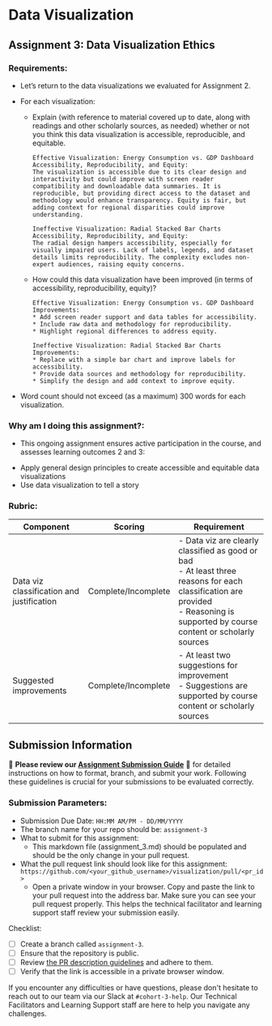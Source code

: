 # Data Visualization

## Assignment 3: Data Visualization Ethics

### Requirements:
- Let’s return to the data visualizations we evaluated for Assignment 2.  
- For each visualization: 
    - Explain (with reference to material covered up to date, along with readings and other scholarly sources, as needed) whether or not you think this data visualization is accessible, reproducible, and equitable. 
        ```
        Effective Visualization: Energy Consumption vs. GDP Dashboard
        Accessibility, Reproducibility, and Equity:
        The visualization is accessible due to its clear design and interactivity but could improve with screen reader compatibility and downloadable data summaries. It is reproducible, but providing direct access to the dataset and methodology would enhance transparency. Equity is fair, but adding context for regional disparities could improve understanding.
        
        Ineffective Visualization: Radial Stacked Bar Charts
        Accessibility, Reproducibility, and Equity:
        The radial design hampers accessibility, especially for visually impaired users. Lack of labels, legends, and dataset details limits reproducibility. The complexity excludes non-expert audiences, raising equity concerns.

        ```
    - How could this data visualization have been improved (in terms of accessibility, reproducibility, equity)?  
        ```
        Effective Visualization: Energy Consumption vs. GDP Dashboard
        Improvements:
        * Add screen reader support and data tables for accessibility.
        * Include raw data and methodology for reproducibility.
        * Highlight regional differences to address equity.
        
        Ineffective Visualization: Radial Stacked Bar Charts
        Improvements:
        * Replace with a simple bar chart and improve labels for accessibility.
        * Provide data sources and methodology for reproducibility.
        * Simplify the design and add context to improve equity.

        ```

- Word count should not exceed (as a maximum) 300 words for each visualization. 

### Why am I doing this assignment?:
- This ongoing assignment ensures active participation in the course, and assesses learning outcomes 2 and 3:  
* Apply general design principles to create accessible and equitable data visualizations
* Use data visualization to tell a story

### Rubric:
| Component               | Scoring   | Requirement                                                 |
|-------------------------|-----------|-------------------------------------------------------------|
| Data viz classification and justification | Complete/Incomplete | - Data viz are clearly classified as good or bad<br />- At least three reasons for each classification are provided<br />- Reasoning is supported by course content or scholarly sources |
| Suggested improvements  | Complete/Incomplete | - At least two suggestions for improvement<br />- Suggestions are supported by course content or scholarly sources |

## Submission Information

🚨 **Please review our [Assignment Submission Guide](https://github.com/UofT-DSI/onboarding/blob/main/onboarding_documents/submissions.md)** 🚨 for detailed instructions on how to format, branch, and submit your work. Following these guidelines is crucial for your submissions to be evaluated correctly.

### Submission Parameters:
* Submission Due Date: `HH:MM AM/PM - DD/MM/YYYY`
* The branch name for your repo should be: `assignment-3`
* What to submit for this assignment:
    * This markdown file (assignment_3.md) should be populated and should be the only change in your pull request.
* What the pull request link should look like for this assignment: `https://github.com/<your_github_username>/visualization/pull/<pr_id>`
    * Open a private window in your browser. Copy and paste the link to your pull request into the address bar. Make sure you can see your pull request properly. This helps the technical facilitator and learning support staff review your submission easily.

Checklist:
- [ ] Create a branch called `assignment-3`.
- [ ] Ensure that the repository is public.
- [ ] Review [the PR description guidelines](https://github.com/UofT-DSI/onboarding/blob/main/onboarding_documents/submissions.md#guidelines-for-pull-request-descriptions) and adhere to them.
- [ ] Verify that the link is accessible in a private browser window.

If you encounter any difficulties or have questions, please don't hesitate to reach out to our team via our Slack at `#cohort-3-help`. Our Technical Facilitators and Learning Support staff are here to help you navigate any challenges.
